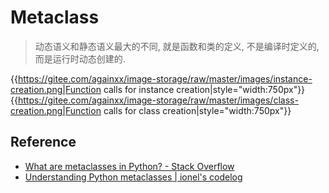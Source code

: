 # Metaclass

> 动态语义和静态语义最大的不同, 就是函数和类的定义, 不是编译时定义的, 而是运行时动态创建的.

{{https://gitee.com/againxx/image-storage/raw/master/images/instance-creation.png|Function calls for instance creation|style="width:750px"}}
{{https://gitee.com/againxx/image-storage/raw/master/images/class-creation.png|Function calls for class creation|style="width:750px"}}

## Reference
* [What are metaclasses in Python? - Stack Overflow](https://stackoverflow.com/a/6581949)
* [Understanding Python metaclasses | ionel's codelog](https://blog.ionelmc.ro/2015/02/09/understanding-python-metaclasses/)
